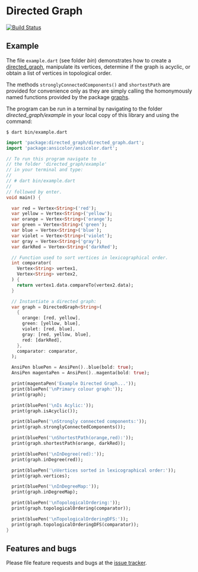 # Directed Graph

[![Build Status](https://travis-ci.com/simphotonics/directed_graph.svg?branch=master)](https://travis-ci.com/simphotonics/directed_graph)

## Example
The file `example.dart` (see folder *bin*) demonstrates how to create
a [directed_graph], manipulate its vertices, determine if the graph is acyclic, or
obtain a list of vertices in topological order.

The methods `stronglyConnectedComponents()` and `shortestPath` are provided for convenience
only as they are simply calling the homonymously named functions provided by the package [graphs].

The program can be run in a terminal by navigating to the
folder *directed_graph/example* in your local copy of this library and using the command:
```Shell
$ dart bin/example.dart
```

```Dart
import 'package:directed_graph/directed_graph.dart';
import 'package:ansicolor/ansicolor.dart';

// To run this program navigate to
// the folder 'directed_graph/example'
// in your terminal and type:
//
// # dart bin/example.dart
//
// followed by enter.
void main() {

  var red = Vertex<String>('red');
  var yellow = Vertex<String>('yellow');
  var orange = Vertex<String>('orange');
  var green = Vertex<String>('green');
  var blue = Vertex<String>('blue');
  var violet = Vertex<String>('violet');
  var gray = Vertex<String>('gray');
  var darkRed = Vertex<String>('darkRed');

  // Function used to sort vertices in lexicographical order.
  int comparator(
    Vertex<String> vertex1,
    Vertex<String> vertex2,
  ) {
    return vertex1.data.compareTo(vertex2.data);
  }

  // Instantiate a directed graph:
  var graph = DirectedGraph<String>(
    {
      orange: [red, yellow],
      green: [yellow, blue],
      violet: [red, blue],
      gray: [red, yellow, blue],
      red: [darkRed],
    },
    comparator: comparator,
  );

  AnsiPen bluePen = AnsiPen()..blue(bold: true);
  AnsiPen magentaPen = AnsiPen()..magenta(bold: true);

  print(magentaPen('Example Directed Graph...'));
  print(bluePen('\nPrimary colour graph:'));
  print(graph);

  print(bluePen('\nIs Acylic:'));
  print(graph.isAcyclic());

  print(bluePen('\nStrongly connected components:'));
  print(graph.stronglyConnectedComponents());

  print(bluePen('\nShortestPath(orange,red):'));
  print(graph.shortestPath(orange, darkRed));

  print(bluePen('\nInDegree(red):'));
  print(graph.inDegree(red));

  print(bluePen('\nVertices sorted in lexicographical order:'));
  print(graph.vertices);

  print(bluePen('\nInDegreeMap:'));
  print(graph.inDegreeMap);

  print(bluePen('\nTopologicalOrdering:'));
  print(graph.topologicalOrdering(comparator));

  print(bluePen('\nTopologicalOrderingDFS:'));
  print(graph.topologicalOrderingDFS(comparator));
}
```


## Features and bugs
Please file feature requests and bugs at the [issue tracker].

[issue tracker]: https://github.com/simphotonics/directed_graph/issues
[graphs]: https://pub.dev/packages/graphs
[directed_graph]: https://github.com/simphotonics/directed_graph/
